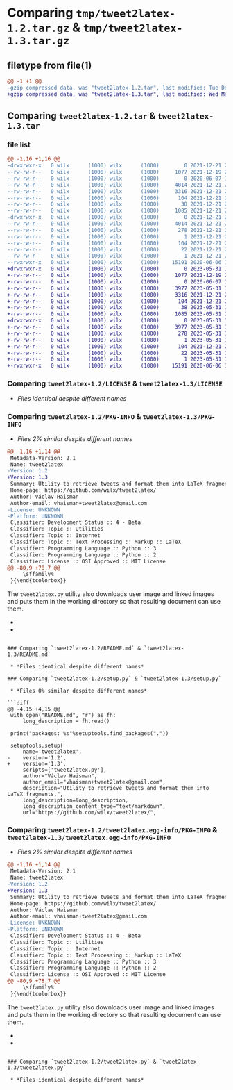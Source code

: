 # Comparing `tmp/tweet2latex-1.2.tar.gz` & `tmp/tweet2latex-1.3.tar.gz`

## filetype from file(1)

```diff
@@ -1 +1 @@
-gzip compressed data, was "tweet2latex-1.2.tar", last modified: Tue Dec 21 23:15:10 2021, max compression
+gzip compressed data, was "tweet2latex-1.3.tar", last modified: Wed May 31 19:09:28 2023, max compression
```

## Comparing `tweet2latex-1.2.tar` & `tweet2latex-1.3.tar`

### file list

```diff
@@ -1,16 +1,16 @@
-drwxrwxr-x   0 wilx      (1000) wilx      (1000)        0 2021-12-21 23:15:10.496175 tweet2latex-1.2/
--rw-rw-r--   0 wilx      (1000) wilx      (1000)     1077 2021-12-19 22:13:44.000000 tweet2latex-1.2/LICENSE
--rw-rw-r--   0 wilx      (1000) wilx      (1000)        0 2020-06-07 13:05:04.000000 tweet2latex-1.2/MANIFEST.in
--rw-rw-r--   0 wilx      (1000) wilx      (1000)     4014 2021-12-21 23:15:10.496175 tweet2latex-1.2/PKG-INFO
--rw-rw-r--   0 wilx      (1000) wilx      (1000)     3316 2021-12-21 20:39:16.000000 tweet2latex-1.2/README.md
--rw-rw-r--   0 wilx      (1000) wilx      (1000)      104 2021-12-21 20:51:11.000000 tweet2latex-1.2/pyproject.toml
--rw-rw-r--   0 wilx      (1000) wilx      (1000)       38 2021-12-21 23:15:10.496175 tweet2latex-1.2/setup.cfg
--rw-rw-r--   0 wilx      (1000) wilx      (1000)     1085 2021-12-21 23:14:03.000000 tweet2latex-1.2/setup.py
-drwxrwxr-x   0 wilx      (1000) wilx      (1000)        0 2021-12-21 23:15:10.496175 tweet2latex-1.2/tweet2latex.egg-info/
--rw-rw-r--   0 wilx      (1000) wilx      (1000)     4014 2021-12-21 23:15:10.000000 tweet2latex-1.2/tweet2latex.egg-info/PKG-INFO
--rw-rw-r--   0 wilx      (1000) wilx      (1000)      278 2021-12-21 23:15:10.000000 tweet2latex-1.2/tweet2latex.egg-info/SOURCES.txt
--rw-rw-r--   0 wilx      (1000) wilx      (1000)        1 2021-12-21 23:15:10.000000 tweet2latex-1.2/tweet2latex.egg-info/dependency_links.txt
--rw-rw-r--   0 wilx      (1000) wilx      (1000)      104 2021-12-21 20:22:07.000000 tweet2latex-1.2/tweet2latex.egg-info/pyproject.toml
--rw-rw-r--   0 wilx      (1000) wilx      (1000)       22 2021-12-21 23:15:10.000000 tweet2latex-1.2/tweet2latex.egg-info/requires.txt
--rw-rw-r--   0 wilx      (1000) wilx      (1000)        1 2021-12-21 23:15:10.000000 tweet2latex-1.2/tweet2latex.egg-info/top_level.txt
--rwxrwxr-x   0 wilx      (1000) wilx      (1000)    15191 2020-06-06 16:49:11.000000 tweet2latex-1.2/tweet2latex.py
+drwxrwxr-x   0 wilx      (1000) wilx      (1000)        0 2023-05-31 19:09:28.959057 tweet2latex-1.3/
+-rw-rw-r--   0 wilx      (1000) wilx      (1000)     1077 2021-12-19 22:13:44.000000 tweet2latex-1.3/LICENSE
+-rw-rw-r--   0 wilx      (1000) wilx      (1000)        0 2020-06-07 13:05:04.000000 tweet2latex-1.3/MANIFEST.in
+-rw-rw-r--   0 wilx      (1000) wilx      (1000)     3977 2023-05-31 19:09:28.959057 tweet2latex-1.3/PKG-INFO
+-rw-rw-r--   0 wilx      (1000) wilx      (1000)     3316 2021-12-21 20:39:16.000000 tweet2latex-1.3/README.md
+-rw-rw-r--   0 wilx      (1000) wilx      (1000)      104 2021-12-21 20:51:11.000000 tweet2latex-1.3/pyproject.toml
+-rw-rw-r--   0 wilx      (1000) wilx      (1000)       38 2023-05-31 19:09:28.959057 tweet2latex-1.3/setup.cfg
+-rw-rw-r--   0 wilx      (1000) wilx      (1000)     1085 2023-05-31 18:29:01.000000 tweet2latex-1.3/setup.py
+drwxrwxr-x   0 wilx      (1000) wilx      (1000)        0 2023-05-31 19:09:28.958057 tweet2latex-1.3/tweet2latex.egg-info/
+-rw-rw-r--   0 wilx      (1000) wilx      (1000)     3977 2023-05-31 19:09:28.000000 tweet2latex-1.3/tweet2latex.egg-info/PKG-INFO
+-rw-rw-r--   0 wilx      (1000) wilx      (1000)      278 2023-05-31 19:09:28.000000 tweet2latex-1.3/tweet2latex.egg-info/SOURCES.txt
+-rw-rw-r--   0 wilx      (1000) wilx      (1000)        1 2023-05-31 19:09:28.000000 tweet2latex-1.3/tweet2latex.egg-info/dependency_links.txt
+-rw-rw-r--   0 wilx      (1000) wilx      (1000)      104 2021-12-21 20:22:07.000000 tweet2latex-1.3/tweet2latex.egg-info/pyproject.toml
+-rw-rw-r--   0 wilx      (1000) wilx      (1000)       22 2023-05-31 19:09:28.000000 tweet2latex-1.3/tweet2latex.egg-info/requires.txt
+-rw-rw-r--   0 wilx      (1000) wilx      (1000)        1 2023-05-31 19:09:28.000000 tweet2latex-1.3/tweet2latex.egg-info/top_level.txt
+-rwxrwxr-x   0 wilx      (1000) wilx      (1000)    15191 2020-06-06 16:49:11.000000 tweet2latex-1.3/tweet2latex.py
```

### Comparing `tweet2latex-1.2/LICENSE` & `tweet2latex-1.3/LICENSE`

 * *Files identical despite different names*

### Comparing `tweet2latex-1.2/PKG-INFO` & `tweet2latex-1.3/PKG-INFO`

 * *Files 2% similar despite different names*

```diff
@@ -1,16 +1,14 @@
 Metadata-Version: 2.1
 Name: tweet2latex
-Version: 1.2
+Version: 1.3
 Summary: Utility to retrieve tweets and format them into LaTeX fragments.
 Home-page: https://github.com/wilx/tweet2latex/
 Author: Václav Haisman
 Author-email: vhaisman+tweet2latex@gmail.com
-License: UNKNOWN
-Platform: UNKNOWN
 Classifier: Development Status :: 4 - Beta
 Classifier: Topic :: Utilities
 Classifier: Topic :: Internet
 Classifier: Topic :: Text Processing :: Markup :: LaTeX
 Classifier: Programming Language :: Python :: 3
 Classifier: Programming Language :: Python :: 2
 Classifier: License :: OSI Approved :: MIT License
@@ -80,9 +78,7 @@
     \sffamily%
 }{\end{tcolorbox}}
 ```
 
 The `tweet2latex.py` utility also downloads user image and linked images and
 puts them in the working directory so that resulting document can use them.
 
-
-
```

### Comparing `tweet2latex-1.2/README.md` & `tweet2latex-1.3/README.md`

 * *Files identical despite different names*

### Comparing `tweet2latex-1.2/setup.py` & `tweet2latex-1.3/setup.py`

 * *Files 0% similar despite different names*

```diff
@@ -4,15 +4,15 @@
 with open("README.md", "r") as fh:
     long_description = fh.read()
 
 print("packages: %s"%setuptools.find_packages("."))
 
 setuptools.setup(
     name='tweet2latex',
-    version='1.2',
+    version='1.3',
     scripts=['tweet2latex.py'],
     author="Václav Haisman",
     author_email="vhaisman+tweet2latex@gmail.com",
     description="Utility to retrieve tweets and format them into LaTeX fragments.",
     long_description=long_description,
     long_description_content_type="text/markdown",
     url="https://github.com/wilx/tweet2latex/",
```

### Comparing `tweet2latex-1.2/tweet2latex.egg-info/PKG-INFO` & `tweet2latex-1.3/tweet2latex.egg-info/PKG-INFO`

 * *Files 2% similar despite different names*

```diff
@@ -1,16 +1,14 @@
 Metadata-Version: 2.1
 Name: tweet2latex
-Version: 1.2
+Version: 1.3
 Summary: Utility to retrieve tweets and format them into LaTeX fragments.
 Home-page: https://github.com/wilx/tweet2latex/
 Author: Václav Haisman
 Author-email: vhaisman+tweet2latex@gmail.com
-License: UNKNOWN
-Platform: UNKNOWN
 Classifier: Development Status :: 4 - Beta
 Classifier: Topic :: Utilities
 Classifier: Topic :: Internet
 Classifier: Topic :: Text Processing :: Markup :: LaTeX
 Classifier: Programming Language :: Python :: 3
 Classifier: Programming Language :: Python :: 2
 Classifier: License :: OSI Approved :: MIT License
@@ -80,9 +78,7 @@
     \sffamily%
 }{\end{tcolorbox}}
 ```
 
 The `tweet2latex.py` utility also downloads user image and linked images and
 puts them in the working directory so that resulting document can use them.
 
-
-
```

### Comparing `tweet2latex-1.2/tweet2latex.py` & `tweet2latex-1.3/tweet2latex.py`

 * *Files identical despite different names*

